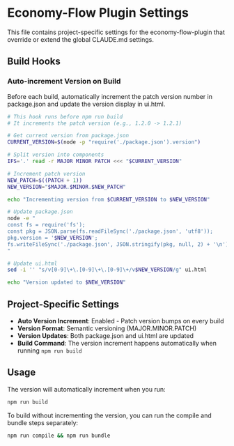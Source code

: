 # Economy-Flow Plugin Settings

This file contains project-specific settings for the economy-flow-plugin that override or extend the global CLAUDE.md settings.

## Build Hooks

### Auto-increment Version on Build
Before each build, automatically increment the patch version number in package.json and update the version display in ui.html.

```bash
# This hook runs before npm run build
# It increments the patch version (e.g., 1.2.0 -> 1.2.1)

# Get current version from package.json
CURRENT_VERSION=$(node -p "require('./package.json').version")

# Split version into components
IFS='.' read -r MAJOR MINOR PATCH <<< "$CURRENT_VERSION"

# Increment patch version
NEW_PATCH=$((PATCH + 1))
NEW_VERSION="$MAJOR.$MINOR.$NEW_PATCH"

echo "Incrementing version from $CURRENT_VERSION to $NEW_VERSION"

# Update package.json
node -e "
const fs = require('fs');
const pkg = JSON.parse(fs.readFileSync('./package.json', 'utf8'));
pkg.version = '$NEW_VERSION';
fs.writeFileSync('./package.json', JSON.stringify(pkg, null, 2) + '\n');
"

# Update ui.html
sed -i '' "s/v[0-9]\+\.[0-9]\+\.[0-9]\+/v$NEW_VERSION/g" ui.html

echo "Version updated to $NEW_VERSION"
```

## Project-Specific Settings

- **Auto Version Increment**: Enabled - Patch version bumps on every build
- **Version Format**: Semantic versioning (MAJOR.MINOR.PATCH)
- **Version Updates**: Both package.json and ui.html are updated
- **Build Command**: The version increment happens automatically when running `npm run build`

## Usage

The version will automatically increment when you run:
```bash
npm run build
```

To build without incrementing the version, you can run the compile and bundle steps separately:
```bash
npm run compile && npm run bundle
```